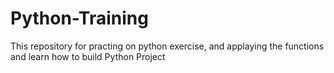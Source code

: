 # Python-Training
This repository for practing on python exercise, and applaying the functions and learn how to build Python Project
